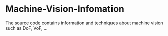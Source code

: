 # Machine-Vision-Infomation
The source code contains information and techniques about machine vision such as DoF, VoF, ...
